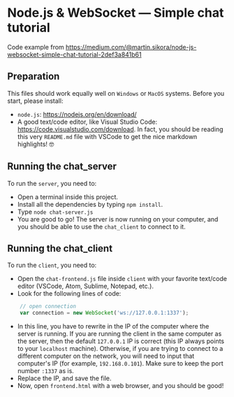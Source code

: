 # Node.js & WebSocket — Simple chat tutorial

Code example from https://medium.com/@martin.sikora/node-js-websocket-simple-chat-tutorial-2def3a841b61

## Preparation
This files should work equally well on `Windows` or `MacOS` systems. Before you start, please install:
- `node.js`: https://nodejs.org/en/download/
- A good text/code editor, like Visual Studio Code: https://code.visualstudio.com/download. In fact, you should be reading this very `README.md` file with VSCode to get the nice markdown highlights! 🤓

## Running the chat_server
To run the `server`, you need to:
- Open a terminal inside this project.
- Install all the dependencies by typing `npm install`.
- Type `node chat-server.js`
- You are good to go! The server is now running on your computer, and you should be able to use the `chat_client` to connect to it. 

## Running the chat_client
To run the `client`, you need to:
- Open the `chat-frontend.js` file inside `client` with your favorite text/code editor (VSCode, Atom, Sublime, Notepad, etc.).
- Look for the following lines of code:
``` javascript
    // open connection
    var connection = new WebSocket('ws://127.0.0.1:1337');
```
- In this line, you have to rewrite in the IP of the computer where the server is running. If you are running the client in the same computer as the server, then the default `127.0.0.1` IP is correct (this IP always points to your `localhost` machine). Otherwise, if you are trying to connect to a different computer on the network, you will need to input that computer's IP (for example, `192.168.0.101`). Make sure to keep the port number `:1337` as is.
- Replace the IP, and save the file. 
- Now, open `frontend.html` with a web browser, and you should be good! 



